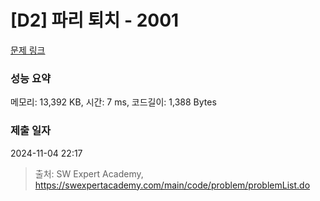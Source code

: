 # [D2] 파리 퇴치 - 2001 

[문제 링크](https://swexpertacademy.com/main/code/problem/problemDetail.do?contestProbId=AV5PzOCKAigDFAUq) 

### 성능 요약

메모리: 13,392 KB, 시간: 7 ms, 코드길이: 1,388 Bytes

### 제출 일자

2024-11-04 22:17



> 출처: SW Expert Academy, https://swexpertacademy.com/main/code/problem/problemList.do